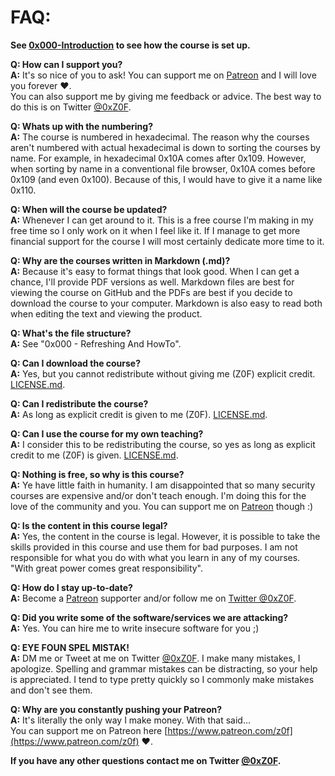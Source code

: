 # FAQ:
**See [0x000-Introduction](0x000-Introduction) to see how the course is set up.**

**Q: How can I support you?**  
**A:** It's so nice of you to ask! You can support me on [Patreon](https://www.patreon.com/z0f) and I will love you forever :heart:.  
You can also support me by giving me feedback or advice. The best way to do this is on Twitter [@0xZ0F](https://twitter.com/0xZ0F).

**Q: Whats up with the numbering?**  
**A:** The course is numbered in hexadecimal. The reason why the courses aren't numbered with actual hexadecimal is down to sorting the courses by name. For example, in hexadecimal 0x10A comes after 0x109. However, when sorting by name in a conventional file browser, 0x10A comes before 0x109 (and even 0x100). Because of this, I would have to give it a name like 0x110.

**Q: When will the course be updated?**   
**A:** Whenever I can get around to it. This is a free course I'm making in my free time so I only work on it when I feel like it. If I manage to get more financial support for the course I will most certainly dedicate more time to it. 

**Q: Why are the courses written in Markdown (.md)?**   
**A:** Because it's easy to format things that look good. When I can get a chance, I'll provide PDF versions as well. Markdown files are best for viewing the course on GitHub and the PDFs are best if you decide to download the course to your computer. Markdown is also easy to read both when editing the text and viewing the product.

**Q: What's the file structure?**   
**A:** See "0x000 - Refreshing And HowTo".

**Q: Can I download the course?**  
**A:** Yes, but you cannot redistribute without giving me (Z0F) explicit credit. [LICENSE.md](LICENSE.md).

**Q: Can I redistribute the course?**  
**A:** As long as explicit credit is given to me (Z0F). [LICENSE.md](LICENSE.md).

**Q: Can I use the course for my own teaching?**  
**A:** I consider this to be redistributing the course, so yes as long as explicit credit to me (Z0F) is given. [LICENSE.md](LICENSE.md).

**Q: Nothing is free, so why is this course?**  
**A:** Ye have little faith in humanity. I am disappointed that so many security courses are expensive and/or don't teach enough. I'm doing this for the love of the community and you. You can support me on [Patreon](https://www.patreon.com/z0f) though :)

**Q: Is the content in this course legal?**  
**A:** Yes, the content in the course is legal. However, it is possible to take the skills provided in this course and use them for bad purposes. I am not responsible for what you do with what you learn in any of my courses.  
"With great power comes great responsibility".

**Q: How do I stay up-to-date?**   
**A:** Become a [Patreon](https://www.patreon.com/z0f) supporter and/or follow me on [Twitter @0xZ0F](https://twitter.com/0xZ0F).

**Q: Did you write some of the software/services we are attacking?**  
**A:** Yes. You can hire me to write insecure software for you ;)

**Q: EYE FOUN SPEL MISTAK!**   
**A:** DM me or Tweet at me on Twitter [@0xZ0F](https://twitter.com/0xZ0F). I make many mistakes, I apologize. Spelling and grammar mistakes can be distracting, so your help is appreciated. I tend to type pretty quickly so I commonly make mistakes and don't see them.

**Q: Why are you constantly pushing your Patreon?**  
**A:** It's literally the only way I make money. With that said...  
You can support me on Patreon here [https://www.patreon.com/z0f](https://www.patreon.com/z0f) :heart:.

**If you have any other questions contact me on Twitter [@0xZ0F](https://twitter.com/0xZ0F).**